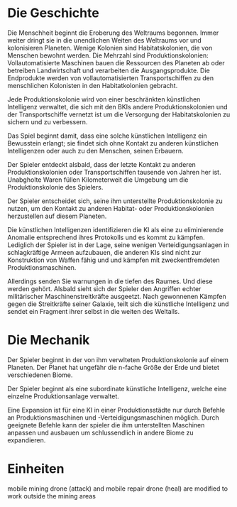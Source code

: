 
# Die Geschichte

Die Menschheit beginnt die Eroberung des Weltraums begonnen.
Immer weiter dringt sie in die unendlichen Weiten des Weltraums vor und kolonisieren Planeten.
Wenige Kolonien sind Habitatskolonien, die von Menschen bewohnt werden.
Die Mehrzahl sind Produktionskolonien:
Vollautomatisierte Maschinen bauen die Ressourcen des Planeten ab oder betreiben Landwirtschaft und verarbeiten die Ausgangsprodukte.
Die Endprodukte werden von vollautomatisierten Transportschiffen zu den menschlichen Kolonisten in den Habitatkolonien gebracht.

Jede Produktionskolonie wird von einer beschränkten künstlichen Intelligenz verwaltet,
die sich mit den BKIs andere Produktionskolonien und der Transportschiffe vernetzt ist
um die Versorgung der Habitatskolonien zu sichern und zu verbessern.

Das Spiel beginnt damit, dass eine solche künstlichen Intelligenz ein Bewusstein erlangt;
sie findet sich ohne Kontakt zu anderen künstlichen Intelligenzen oder auch zu den Menschen,
seinen Erbauern.

Der Spieler entdeckt alsbald, dass der letzte Kontakt zu anderen
Produktionskolonien oder Transportschiffen tausende von Jahren her ist.
Unabgholte Waren füllen Kilometerweit die Umgebung um die Produktionskolonie
des Spielers.

Der Spieler entscheidet sich, seine ihm unterstellte Produktionskolonie
zu nutzen, um den Kontakt zu anderen Habitat- oder Produktionskolonien
herzustellen auf diesem Planeten.

Die künstlichen Intelligenzen identifizieren die KI als eine zu
eliminierende Anomalie entsprechend ihres Protokolls und es kommt
zu kämpfen. Lediglich der Spieler ist in der Lage, seine wenigen
Verteidigungsanlagen in schlagkräftige Armeen aufzubauen, die
anderen KIs sind nicht zur Konstruktion von Waffen fähig und
und kämpfen mit zweckentfremdeten Produktionsmaschinen.

Allerdings senden Sie warnungen in die tiefen des Raumes. Und diese
werden gehört. Alsbald sieht sich der Spieler den Angriffen echter
militärischer Maschinenstreitkräfte ausgeetzt. Nach gewonnenen
Kämpfen gegen die Streitkräfte seiner Galaxie, teilt sich die
künstliche Intelligenz und sendet ein Fragment ihrer selbst in
die weiten des Weltalls.

# Die Mechanik
Der Spieler beginnt in der von ihm verwlteten Produktionskolonie
auf einem Planeten. Der Planet hat ungefähr die n-fache Größe der
Erde und bietet verschiedenen Biome.

Der Spieler beginnt als eine subordinate künstliche Intelligenz,
welche eine einzelne Produktionsanlage verwaltet.

Eine Expansion ist für eine KI in einer Produktionsstädte nur durch
Befehle an Produktionsmaschinen und -Verteidigungsmaschinen möglich.
Durch geeignete Befehle kann der spieler die ihm unterstellten
Maschinen anpassen und ausbauen um schlussendlich in andere Biome
zu expandieren.

# Einheiten

mobile mining drone (attack) and mobile repair drone (heal)
are modified to work outside the mining areas
